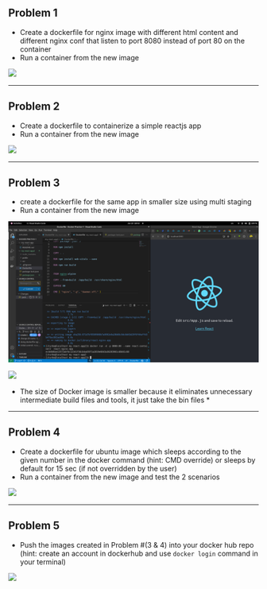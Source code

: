 ## Problem 1

- Create a dockerfile for nginx image with different html content and different nginx conf that listen to port 8080 instead of port 80 on the container
- Run a container from the new image

![](./Pictures/prob1.png)

***
## Problem 2

- Create a dockerfile to containerize a simple reactjs app
- Run a container from the new image

![](./Pictures/prob2.png)

***
## Problem 3

- create a dockerfile for the same app in smaller size using multi staging
- Run a container from the new image

![](./pic/prob3.png)

![](./Pictures/s-image.png)

* The size of Docker image is smaller because it eliminates unnecessary intermediate build files and tools, it just take the bin files *


***

## Problem 4 

- Create a dockerfile for ubuntu image which sleeps according to the given number in the docker command (hint: CMD override) or sleeps by default for 15 sec (if not overridden by the user)
- Run a container from the new image and test the 2 scenarios


![](./Pictures/prob4.png)

***

## Problem 5


- Push the images created in Problem #(3 & 4) into your docker hub repo (hint: create an account in dockerhub and use `docker login` command in your terminal)

![](./Pictures/prob5.png)
